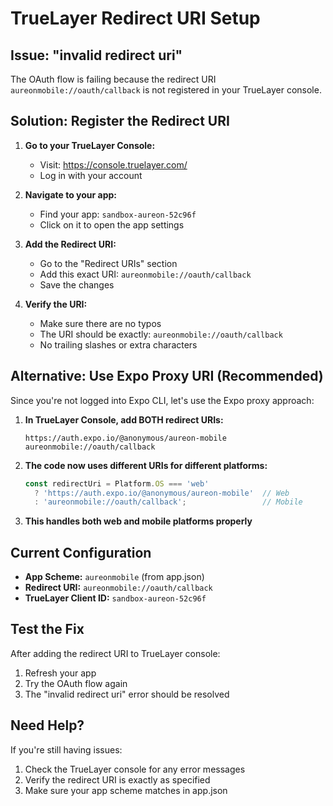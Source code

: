 # TrueLayer Redirect URI Setup

## Issue: "invalid redirect uri"

The OAuth flow is failing because the redirect URI `aureonmobile://oauth/callback` is not registered in your TrueLayer console.

## Solution: Register the Redirect URI

1. **Go to your TrueLayer Console:**
   - Visit: https://console.truelayer.com/
   - Log in with your account

2. **Navigate to your app:**
   - Find your app: `sandbox-aureon-52c96f`
   - Click on it to open the app settings

3. **Add the Redirect URI:**
   - Go to the "Redirect URIs" section
   - Add this exact URI: `aureonmobile://oauth/callback`
   - Save the changes

4. **Verify the URI:**
   - Make sure there are no typos
   - The URI should be exactly: `aureonmobile://oauth/callback`
   - No trailing slashes or extra characters

## Alternative: Use Expo Proxy URI (Recommended)

Since you're not logged into Expo CLI, let's use the Expo proxy approach:

1. **In TrueLayer Console, add BOTH redirect URIs:**
   ```
   https://auth.expo.io/@anonymous/aureon-mobile
   aureonmobile://oauth/callback
   ```

2. **The code now uses different URIs for different platforms:**
   ```typescript
   const redirectUri = Platform.OS === 'web' 
     ? 'https://auth.expo.io/@anonymous/aureon-mobile'  // Web
     : 'aureonmobile://oauth/callback';                 // Mobile
   ```

3. **This handles both web and mobile platforms properly**

## Current Configuration

- **App Scheme:** `aureonmobile` (from app.json)
- **Redirect URI:** `aureonmobile://oauth/callback`
- **TrueLayer Client ID:** `sandbox-aureon-52c96f`

## Test the Fix

After adding the redirect URI to TrueLayer console:

1. Refresh your app
2. Try the OAuth flow again
3. The "invalid redirect uri" error should be resolved

## Need Help?

If you're still having issues:
1. Check the TrueLayer console for any error messages
2. Verify the redirect URI is exactly as specified
3. Make sure your app scheme matches in app.json
